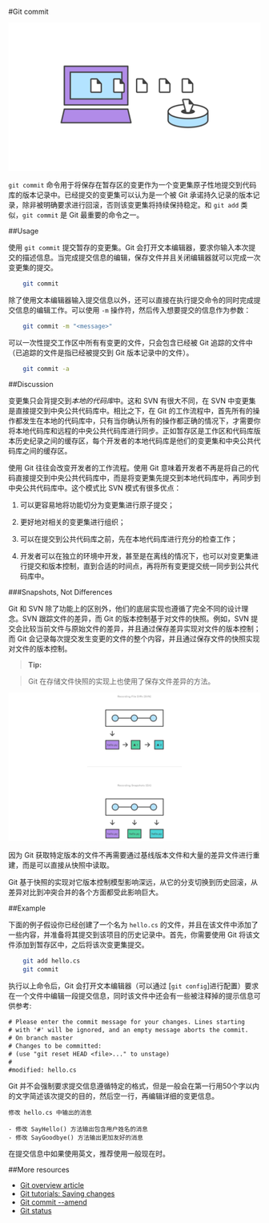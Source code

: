 #Git commit

![```git commit``` 示意图][m1]

```git commit``` 命令用于将保存在暂存区的变更作为一个变更集原子性地提交到代码库的版本记录中。已经提交的变更集可以认为是一个被 Git 承诺持久记录的版本记录，除非被明确要求进行回滚，否则该变更集将持续保持稳定。和 ```git add``` 类似，```git commit``` 是 Git 最重要的命令之一。

##Usage

使用 ```git commit``` 提交暂存的变更集。Git 会打开文本编辑器，要求你输入本次提交的描述信息。当完成提交信息的编辑，保存文件并且关闭编辑器就可以完成一次变更集的提交。

```bash
    git commit
```

除了使用文本编辑器输入提交信息以外，还可以直接在执行提交命令的同时完成提交信息的编辑工作。可以使用 ```-m``` 操作符，然后传入想要提交的信息作为参数：

```bash
    git commit -m "<message>"
```

可以一次性提交工作区中所有有变更的文件，只会包含已经被 Git 追踪的文件中（已追踪的文件是指已经被提交到 Git 版本记录中的文件）。

```bash
    git commit -a
```

##Discussion

变更集只会背提交到*本地的代码库*中。这和 SVN 有很大不同，在 SVN 中变更集是直接提交到中央公共代码库中。相比之下，在 Git 的工作流程中，首先所有的操作都发生在本地的代码库中，只有当你确认所有的操作都正确的情况下，才需要你将本地代码库和远程的中央公共代码库进行同步。正如暂存区是工作区和代码库版本历史纪录之间的缓存区，每个开发者的本地代码库是他们的变更集和中央公共代码库之间的缓存区。

使用 Git 往往会改变开发者的工作流程。使用 Git 意味着开发者不再是将自己的代码直接提交到中央公共代码库中，而是将变更集先提交到本地代码库中，再同步到中央公共代码库中。这个模式比 SVN 模式有很多优点：

1.  可以更容易地将功能切分为变更集进行原子提交；

2.  更好地对相关的变更集进行组织；

3.  可以在提交到公共代码库之前，先在本地代码库进行充分的检查工作；

4.  开发者可以在独立的环境中开发，甚至是在离线的情况下，也可以对变更集进行提交和版本控制，直到合适的时间点，再将所有变更提交统一同步到公共代码库中。

###Snapshots, Not Differences

Git 和 SVN 除了功能上的区别外，他们的底层实现也遵循了完全不同的设计理念。SVN 跟踪文件的差异，而 Git 的版本控制基于对文件的快照。例如，SVN 提交会比较当前文件与原始文件的差异，并且通过保存差异实现对文件的版本控制；而 Git 会记录每次提交发生变更的文件的整个内容，并且通过保存文件的快照实现对文件的版本控制。

>**Tip:**

> Git 在存储文件快照的实现上也使用了保存文件差异的方法。

![SVN 与 Git 文件版本控制机制示意图][m2]

因为 Git 获取特定版本的文件不再需要通过基线版本文件和大量的差异文件进行重建，而是可以直接从快照中读取。

Git 基于快照的实现对它版本控制模型影响深远，从它的分支切换到历史回滚，从差异对比到冲突合并的各个方面都受此影响巨大。

##Example

下面的例子假设你已经创建了一个名为 ```hello.cs``` 的文件，并且在该文件中添加了一些内容，并准备将其提交到该项目的历史记录中。首先，你需要使用 Git 将该文件添加到暂存区中，之后将该次变更集提交。

```bash
    git add hello.cs
    git commit
```

执行以上命令后，Git 会打开文本编辑器（可以通过 [```git config```]进行配置）要求在一个文件中编辑一段提交信息，同时该文件中还会有一些被注释掉的提示信息可供参考:

```
# Please enter the commit message for your changes. Lines starting
# with '#' will be ignored, and an empty message aborts the commit.
# On branch master
# Changes to be committed:
# (use "git reset HEAD <file>..." to unstage)
#
#modified: hello.cs
```

Git 并不会强制要求提交信息遵循特定的格式，但是一般会在第一行用50个字以内的文字简述该次提交的目的，然后空一行，再编辑详细的变更信息。

```
修改 hello.cs 中输出的消息

- 修改 SayHello() 方法输出包含用户姓名的消息
- 修改 SayGoodbye() 方法输出更加友好的消息
```

在提交信息中如果使用英文，推荐使用一般现在时。

##More resources

- [Git overview article][1]
- [Git tutorials: Saving changes][2]
- [Git commit --amend][3]
- [Git status][4]

<!-- Links -->
[1]: ./git-articles-overview.md
[2]: https://www.atlassian.com/git/tutorials/saving-changes/git-commit
[3]: ./git-commit-amend.md
[4]: ./git-command-git-status.md

<!-- Images -->
[m1]: ./media/git-command-git-commit/git-commit.png
[m2]: ./media/git-command-git-commit/git-svn-history-records.png